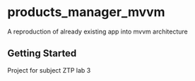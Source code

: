 # products_manager_mvvm

A reproduction of already existing app into mvvm architecture

## Getting Started

Project for subject ZTP lab 3